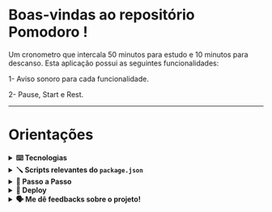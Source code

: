 # Boas-vindas ao repositório Pomodoro !

Um cronometro que intercala 50 minutos para estudo e 10 minutos para descanso. Esta aplicação possui as seguintes funcionalidades:

1- Aviso sonoro para cada funcionalidade.

2- Pause, Start e Rest.

---
# Orientações

<details>
  <summary>
    <strong>⌨️ Tecnologias</strong>
  </summary>
  
  - **ReactJS**
  
  - **CSS**
  
  - **Typescript**

</details>

<details>
  <summary>
    <strong>🪛 Scripts relevantes do <code>package.json</code></strong>
  </summary><br>

  - `start`: Roda a aplicação;
    - *uso (na raiz do projeto): `npm start`*

</details>

<details>
  <summary>
    <strong>🤝 Passo a Passo</strong>
  </summary><br>

  1. Clone o repositório

  - Use o comando: `git clone git@github.com:msennaa/pomodoro.git`
  - Entre na pasta do repositório que você acabou de clonar:
    - `cd pomodoro`

  2. Instale as dependências

  - Para isso, use o seguinte comando: `npm install`
  
  3. Subindo a aplicação

  - Para isso, use o seguinte comando na raiz do projeto: `npm start`
  
 </details>
 
 <details>
  <summary>
    <strong>🫣 Deploy</strong>
  </summary>
  
  - Quer testar sem clonar o projeto? [Clique aqui!](https://msennaa.github.io/pomodoro/)

</details>
  
<details>
  <summary>
    <strong>🗣 Me dê feedbacks sobre o projeto!</strong>
  </summary><br>

  Qualquer tipo de feedback é bem vindo para que eu possa continuar melhorando. 
   - **senamatheusjob@gmail.com**

</details>

